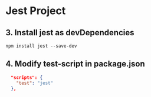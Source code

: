 # Jest Project





## 3. Install jest as devDependencies
```shell
npm install jest --save-dev
````
## 4. Modify test-script in package.json
```json
  "scripts": {
    "test": "jest"
  },
```

